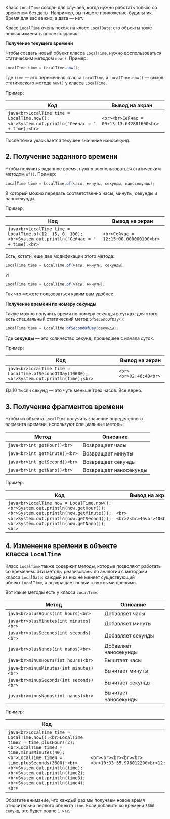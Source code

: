 Класс `LocalTime` создан для случаев, когда нужно работать только со временем без даты. Например, вы пишете приложение-будильник. Время для вас важно, а дата — нет.

Класс `LocalTime` очень похож на класс `LocalDate`: его объекты тоже нельзя изменять после создания.

**Получение текущего времени**

Чтобы создать новый объект класса `LocalTime`, нужно воспользоваться статическим методом `now()`. Пример:

```java
LocalTime time = LocalTime.now();
```

Где `time` — это переменная класса `LocalTime`, а `LocalTime.now()` — вызов статического метода `now()` у класса `LocalTime`.

Пример:

|Код|Вывод на экран|
|---|---|
|```java<br>LocalTime time = LocalTime.now();<br>System.out.println("Сейчас = " + time);<br>```|```<br><br>Сейчас = 09:13:13.642881600<br>```|

После точки указывается текущее значение наносекунд.

## 2. Получение заданного времени

Чтобы получить заданное время, нужно воспользоваться статическим методом `of()`. Пример:

```java
LocalTime time = LocalTime.of(часы, минуты, секунды, наносекунды);
```

В который можно передать соответственно часы, минуты, секунды и наносекунды.

Пример:

|Код|Вывод на экран|
|---|---|
|```java<br>LocalTime time = LocalTime.of(12, 15, 0, 100);<br>System.out.println("Сейчас = " + time);<br>```|```<br>Сейчас = 12:15:00.000000100<br>```|

Есть, кстати, еще две модификации этого метода:

```java
LocalTime time = LocalTime.of(часы, минуты, секунды);
```

И

```java
LocalTime time = LocalTime.of(часы, минуты);
```

Так что можете пользоваться каким вам удобнее.

**Получение времени по номеру секунды**

Также можно получить время по номеру секунды в сутках: для этого есть специальный статический метод `ofSecondOfDay()`:

```java
LocalTime time = LocalTime.ofSecondOfDay(секунды);
```

Где **секунды** — это количество секунд, прошедшее с начала суток.

Пример:

|Код|Вывод на экран|
|---|---|
|```java<br>LocalTime time = LocalTime.ofSecondOfDay(10000);<br>System.out.println(time);<br>```|```<br><br>02:46:40<br>```|

Да,10 тысяч секунд — это чуть меньше трех часов. Все верно.

## 3. Получение фрагментов времени

Чтобы из объекта `LocalTime` получить значение определенного элемента времени, используют специальные методы:

|Метод|Описание|
|---|---|
|```java<br>int getHour()<br>```|Возвращает часы|
|```java<br>int getMinute()<br>```|Возвращает минуты|
|```java<br>int getSecond()<br>```|Возвращает секунды|
|```java<br>int getNano()<br>```|Возвращает наносекунды|

Пример:

|Код|Вывод на экран|
|---|---|
|```java<br>LocalTime now = LocalTime.now();<br>System.out.println(now.getHour());<br>System.out.println(now.getMinute());<br>System.out.println(now.getSecond());<br>System.out.println(now.getNano());<br>```|```<br><br>2<br>46<br>40<br>0<br>```|

## 4. Изменение времени в объекте класса `LocalTime`

Класс `LocalTime` также содержит методы, которые позволяют работать со временем. Эти методы реализованы по аналогии с методами класса `LocalDate`: каждый из них не меняет существующий объект `LocalTime`, а возвращает новый с нужными данными.

Вот какие методы есть у класса `LocalTime`:

|Метод|Описание|
|---|---|
|```java<br>plusHours(int hours)<br>```|Добавляет часы|
|```java<br>plusMinutes(int minutes)<br>```|Добавляет минуты|
|```java<br>plusSeconds(int seconds)<br>```|Добавляет секунды|
|```java<br>plusNanos(int nanos)<br>```|Добавляет наносекунды|
|```java<br>minusHours(int hours)<br>```|Вычитает часы|
|```java<br>minusMinutes(int minutes)<br>```|Вычитает минуты|
|```java<br>minusSeconds(int seconds)<br>```|Вычитает секунды|
|```java<br>minusNanos(int nanos)<br>```|Вычитает наносекунды|

Пример:

|Код|Вывод на экран|
|---|---|
|```java<br>LocalTime time = LocalTime.now();<br>LocalTime time2 = time.plusHours(2);<br>LocalTime time3 = time.minusMinutes(40);<br>LocalTime time4 = time.plusSeconds(3600);<br><br>System.out.println(time);<br>System.out.println(time2);<br>System.out.println(time3);<br>System.out.println(time4);<br>```|```<br><br><br><br><br><br>10:33:55.978012200<br>12:33:55.978012200<br>09:53:55.978012200<br>11:33:55.978012200<br>```|

Обратите внимание, что каждый раз мы получаем новое время относительно первого объекта `time`. Если добавить ко времени `3600 секунд`, это будет ровно `1 час`.
